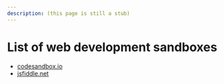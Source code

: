 ```yaml
---
description: (this page is still a stub)
---
```


# List of web development sandboxes

* [codesandbox.io](https://codesandbox.io)
* [jsfiddle.net](https://jsfiddle.net)
